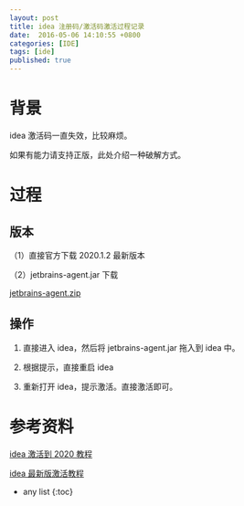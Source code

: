 ```yaml
---
layout: post
title: idea 注册码/激活码激活过程记录
date:  2016-05-06 14:10:55 +0800
categories: [IDE]
tags: [ide]
published: true
---
```


# 背景

idea 激活码一直失效，比较麻烦。

如果有能力请支持正版，此处介绍一种破解方式。

# 过程

## 版本

（1）直接官方下载 2020.1.2 最新版本

（2）jetbrains-agent.jar 下载

[jetbrains-agent.zip](https://github.com/houbb/resource/files/4849577/jetbrains-agent.zip)

## 操作

1. 直接进入 idea，然后将 jetbrains-agent.jar 拖入到 idea 中。

2. 根据提示，直接重启 idea

3. 重新打开 idea，提示激活。直接激活即可。

# 参考资料

[idea 激活到 2020 教程](https://www.jb51.net/article/178193.htm)

[idea 最新版激活教程](https://www.jianshu.com/p/133af2e4fe3f)

* any list
{:toc}
